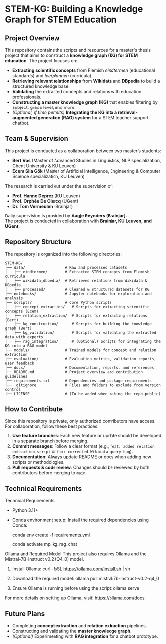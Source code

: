 # **STEM-KG: Building a Knowledge Graph for STEM Education**

## **Project Overview**
This repository contains the scripts and resources for a master's thesis project that aims to construct a **knowledge graph (KG) for STEM education**. The project focuses on:
- **Extracting scientific concepts** from Flemish *eindtermen* (educational standards) and *leerplannen* (curricula).
- **Retrieving relevant relationships** from **Wikidata** and **DBpedia** to build a structured knowledge base.
- **Validating** the extracted concepts and relations with education professionals.
- **Constructing a master knowledge graph (KG)** that enables filtering by subject, grade level, and more.
- *(Optional, if time permits)* **Integrating the KG into a retrieval-augmented generation (RAG) system** for a STEM teacher support chatbot.

## **Team & Supervision**
This project is conducted as a collaboration between two master’s students:
- **Bert Vos** (Master of Advanced Studies in Linguistics, NLP specialization, Ghent University & KU Leuven)
- **Ecem Sila Gök** (Master of Artificial Intelligence, Engineering & Computer Science specialization, KU Leuven)

The research is carried out under the supervision of:
- **Prof. Hanne Deprez** (KU Leuven)
- **Prof. Orphée De Clercq** (UGent)
- **Dr. Tom Vermeulen** (Brainjar)

Daily supervision is provided by **Aagje Reynders (Brainjar).**  
The project is conducted in collaboration with **Brainjar, KU Leuven, and UGent**.

## **Repository Structure**
The repository is organized into the following directories:

```
STEM-KG/
│── data/                  # Raw and processed datasets
│   ├── eindtermen/        # Extracted STEM concepts from Flemish curricula
│   ├── wikidata_dbpedia/  # Retrieved relations from Wikidata & DBpedia
│   ├── processed/         # Cleaned & structured datasets for KG
│── notebooks/             # Jupyter notebooks for exploration and analysis
│── scripts/               # Core Python scripts
│   ├── concept_extraction/   # Scripts for extracting scientific concepts (Ecem)
│   ├── relation_extraction/  # Scripts for extracting relations (Bert)
│   ├── kg_construction/      # Scripts for building the knowledge graph (Bert)
│   ├── kg_validation/        # Scripts for validating the extracted data with experts
│   ├── rag_integration/      # (Optional) Scripts for integrating the KG into a RAG model
│── models/                # Trained models for concept and relation extraction
│── evaluation/            # Evaluation metrics, validation reports, user feedback
│── docs/                  # Documentation, reports, and references
│── README.md              # Project overview and contribution guidelines
│── requirements.txt       # Dependencies and package requirements
│── .gitignore             # Files and folders to exclude from version control
│── LICENSE                # (To be added when making the repo public)

```

## **How to Contribute**
Since this repository is private, only authorized contributors have access.  
For collaboration, follow these best practices:
1. **Use feature branches**: Each new feature or update should be developed in a separate branch before merging.
2. **Commit messages**: Follow a clear format (e.g., `feat: added relation extraction script` or `fix: corrected Wikidata query bug`).
3. **Documentation**: Always update README or docs when adding new scripts or methodologies.
4. **Pull requests & code review**: Changes should be reviewed by both contributors before merging to `main`.

## **Technical Requirements**
Technical Requirements
- Python 3.11+
- Conda environment setup:
  Install the required dependencies using Conda:
  
     conda env create -f requirements.yml
  
     conda activate mp_kg_rag_chat

Ollama and Required Model
This project also requires Ollama and the Mistral-7B-Instruct v0.2 (Q4_0) model.

1. Install Ollama:
   curl -fsSL https://ollama.com/install.sh | sh

2. Download the required model:
   ollama pull mistral:7b-instruct-v0.2-q4_0

3. Ensure Ollama is running before using the script:
   ollama serve

For more details on setting up Ollama, visit: https://ollama.com/docs


## **Future Plans**
- Completing **concept extraction** and **relation extraction** pipelines.
- Constructing and validating the **master knowledge graph**.
- *(Optional)* Experimenting with **RAG integration** for a chatbot prototype.
